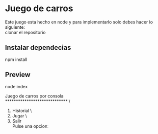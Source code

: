 # Juego de carros

Este juego esta hecho en node y para implementarlo solo debes hacer lo siguiente:
\
clonar el repositorio

## Instalar dependecias
npm install

## Preview
node index

Juego de carros por consola \
***************************** \
1. Historial \
2. Jugar \
0. Salir \
Pulse una opcion:  